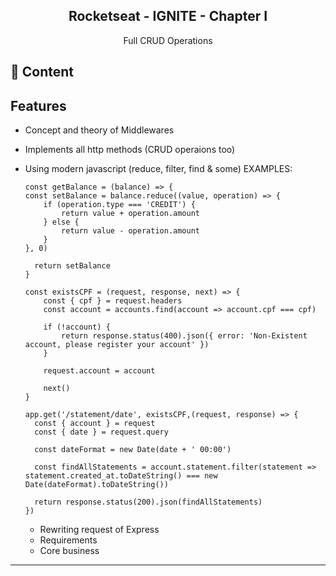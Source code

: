 <h2 align="center">
    Rocketseat - IGNITE - Chapter I<br>
</h2>

<div align="center">
    Full CRUD Operations
</div>


## :rocket: Content

## Features

  - Concept and theory of Middlewares
  - Implements all http methods (CRUD operaions too)
  - Using modern javascript (reduce, filter, find & some)
  EXAMPLES:

    ```
    const getBalance = (balance) => {
    const setBalance = balance.reduce((value, operation) => {
        if (operation.type === 'CREDIT') {
            return value + operation.amount
        } else {
            return value - operation.amount
        }
    }, 0)

      return setBalance
    }
    ```
    ```
    const existsCPF = (request, response, next) => {
        const { cpf } = request.headers
        const account = accounts.find(account => account.cpf === cpf)

        if (!account) {
            return response.status(400).json({ error: 'Non-Existent account, please register your account' })
        }

        request.account = account

        next()
    }
    ```
    ```
    app.get('/statement/date', existsCPF,(request, response) => {
      const { account } = request
      const { date } = request.query

      const dateFormat = new Date(date + ' 00:00')

      const findAllStatements = account.statement.filter(statement => statement.created_at.toDateString() === new Date(dateFormat).toDateString())

      return response.status(200).json(findAllStatements)
    })
    ```
    - Rewriting request of Express
    - Requirements
    - Core business
<hr>


